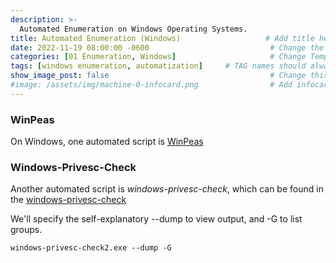 ```yaml
---
description: >-
  Automated Enumeration on Windows Operating Systems.
title: Automated Enumeration (Windows)                   # Add title here
date: 2022-11-19 08:00:00 -0600                           # Change the date to match completion date
categories: [01 Enumeration, Windows]                     # Change Templates to Writeup
tags: [windows enumeration, automatization]     # TAG names should always be lowercase; replace template with writeup, and add relevant tags
show_image_post: false                                    # Change this to true
#image: /assets/img/machine-0-infocard.png                # Add infocard image here for post preview image
---
```

### WinPeas
On Windows, one automated script is [WinPeas](https://github.com/carlospolop/PEASS-ng/releases/tag/20221113)

### Windows-Privesc-Check
Another automated script is _windows-privesc-check_, which can be found in the [windows-privesc-check](https://github.com/pentestmonkey/windows-privesc-check) 

We'll specify the self-explanatory --dump to view output, and -G to list groups.

```
windows-privesc-check2.exe --dump -G
```

